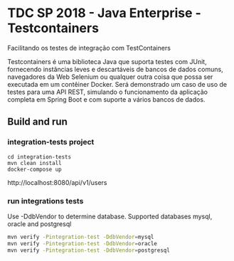 # TDC SP 2018 - Java Enterprise - Testcontainers

Facilitando os testes de integração com TestContainers

Testcontainers é uma biblioteca Java que suporta testes com JUnit, fornecendo instâncias leves e descartáveis de bancos de dados comuns, navegadores da Web Selenium ou qualquer outra coisa que possa ser executada em um contêiner Docker. Será demonstrado um caso de uso de testes para uma API REST, simulando o funcionamento da aplicação completa em Spring Boot e com suporte a vários bancos de dados.

## Build and run

### integration-tests project

```
cd integration-tests
mvn clean install
docker-compose up
```

http://localhost:8080/api/v1/users

### run integrations tests

Use -DdbVendor to determine database. Supported databases
mysql, oracle and postgresql

```sh
mvn verify -Pintegration-test -DdbVendor=mysql
mvn verify -Pintegration-test -DdbVendor=oracle
mvn verify -Pintegration-test -DdbVendor=postgresql
``` 